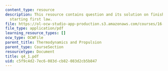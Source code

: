 ```yaml
---
content_type: resource
description: This resource contains question and its solution on finishing state changes,
  starting first law.
file: https://ol-ocw-studio-app-production.s3.amazonaws.com/courses/16-01-unified-engineering-i-ii-iii-iv-fall-2005-spring-2006/c5f9c4d27ec6083dcb82083d2cb5b847_q4_1.pdf
file_type: application/pdf
learning_resource_types: []
ocw_type: OCWFile
parent_title: Thermodynamics and Propulsion
parent_type: CourseSection
resourcetype: Document
title: q4_1.pdf
uid: c5f9c4d2-7ec6-083d-cb82-083d2cb5b847
---
```

